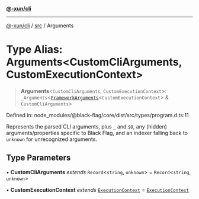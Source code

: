 [**@-xun/cli**](../../README.md)

***

[@-xun/cli](../../README.md) / [src](../README.md) / Arguments

# Type Alias: Arguments\<CustomCliArguments, CustomExecutionContext\>

> **Arguments**\<`CustomCliArguments`, `CustomExecutionContext`\>: `_Arguments`\<[`FrameworkArguments`](FrameworkArguments.md)\<`CustomExecutionContext`\> & `CustomCliArguments`\>

Defined in: node\_modules/@black-flag/core/dist/src/types/program.d.ts:11

Represents the parsed CLI arguments, plus `_` and `$0`, any (hidden)
arguments/properties specific to Black Flag, and an indexer falling back to
`unknown` for unrecognized arguments.

## Type Parameters

• **CustomCliArguments** *extends* `Record`\<`string`, `unknown`\> = `Record`\<`string`, `unknown`\>

• **CustomExecutionContext** *extends* [`ExecutionContext`](ExecutionContext.md) = [`ExecutionContext`](ExecutionContext.md)
